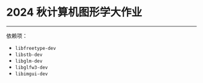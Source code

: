 # 2024 秋计算机图形学大作业

---

依赖项：

+ `libfreetype-dev`
+ `libstb-dev`
+ `libglm-dev`
+ `libglfw3-dev`
+ `libimgui-dev`